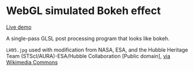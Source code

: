 # WebGL simulated Bokeh effect

[Live demo](https://tsbehlman.github.io/webgl-bokeh-effect)

A single-pass GLSL post processing program that looks like bokeh.

`LH95.jpg` used with modification from NASA, ESA, and the Hubble Heritage Team (STScI/AURA)-ESA/Hubble Collaboration \[Public domain\], [via Wikimedia Commons](https://commons.wikimedia.org/wiki/File%3A%20LH_95.jpg)

